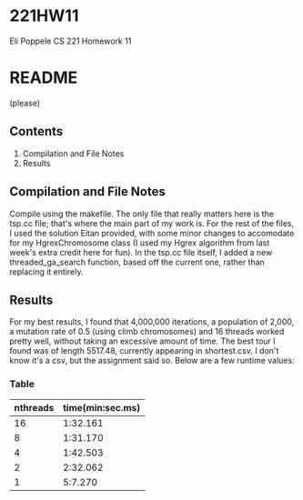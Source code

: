 # 221HW11
Eli Poppele CS 221 Homework 11

# README
(please)

## Contents
1. Compilation and File Notes
2. Results

## Compilation and File Notes
Compile using the makefile.
The only file that really matters here is the tsp.cc file; that's where the main part of my work is. For the rest of the files, I used the solution Eitan provided, with some minor changes to accomodate for my HgrexChromosome class (I used my Hgrex algorithm from last week's extra credit here for fun). In the tsp.cc file itself, I added a new threaded_ga_search function, based off the current one, rather than replacing it entirely.

## Results
For my best results, I found that 4,000,000 iterations, a population of 2,000, a mutation rate of 0.5 (using climb chromosomes) and 16 threads worked pretty well, without taking an excessive amount of time. 
The best tour I found was of length 5517.48, currently appearing in shortest.csv. I don't know it's a csv, but the assignment said so.
Below are a few runtime values:
### Table

|nthreads|time(min:sec.ms)|
|--------|----------------|
|16      |1:32.161        |
|8       |1:31.170        |
|4       |1:42.503        |
|2       |2:32.062        |
|1       |5:7.270         |
